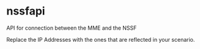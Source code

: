 # nssfapi
API for connection between the MME and the NSSF

Replace the IP Addresses with the ones that are reflected in your scenario.
